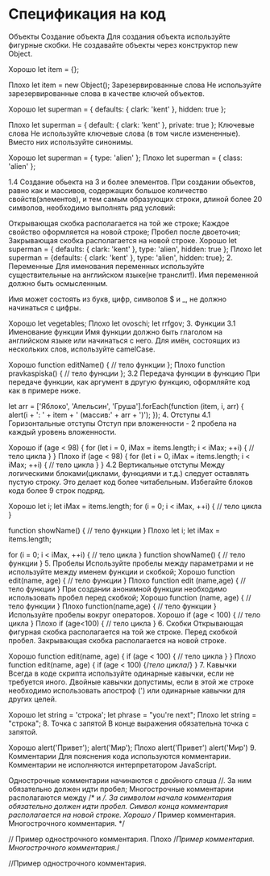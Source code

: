 # Спецификация на код
Объекты
Создание объекта
Для создания объекта используйте фигурные скобки. Не создавайте объекты через конструктор new Object.

Хорошо
let item = {};

Плохо
let item = new Object();
Зарезервированные слова
Не используйте зарезервированные слова в качестве ключей объектов. 

Хорошо
let superman = {
  defaults: { clark: 'kent' },
  hidden: true
};

Плохо
let superman = {
  default: { clark: 'kent' },
  private: true
};
Ключевые слова
Не используйте ключевые слова (в том числе измененные). Вместо них используйте синонимы.

Хорошо
let superman = {
  type: 'alien'
};
Плохо
let superman = {
  class: 'alien'
};

1.4 Создание обьекта на 3 и более элементов.
При создании обьектов, равно как и массивов, содержащих большое количество свойств(элементов), и тем самым образующих строки, длиной более 20 символов, необходимо выполнять ряд условий:

Открывающая скобка располагается на той же строке;
Каждое свойство оформляется на новой строке;
Пробел после двоеточия;
Закрывающая скобка располагается на новой строке.
Хорошо
let superman = {
  defaults: { clark: 'kent' },
  type: 'alien',
  hidden: true
};
Плохо
let superman = {defaults: { clark: 'kent' }, type: 'alien', hidden: true};
2. Переменные
Для именования переменных используйте существительные на английском языке(не транслит!). Имя переменной должно быть осмысленным.

Имя может состоять из букв, цифр, символов $ и _, не должно начинаться с цифры.

Хорошо
let vegetables;
Плохо
let ovoschi;
let rrfgov;
3. Функции
3.1 Именование функции
Имя функции должно быть глаголом на английском языке или начинаться с него. Для имён, состоящих из нескольких слов, используйте camelCase.

Хорошо
function editName() {
  // тело функции
};
Плохо
function pravkaspiska() {
  // тело функции
};
3.2 Передача функции в функцию
При передаче функции, как аргумент в другую функцию, оформляйте код как в примере ниже.

let arr = ['Яблоко', 'Апельсин', 'Груша'].forEach(function (item, i, arr) {
  alert(i + ': ' + item + ' (массив:' + arr + ')');
});
4. Отступы
4.1 Горизонтальные отступы
Отступ при вложенности - 2 пробела на каждый уровень вложенности.

Хорошо
if (age < 98) {
  for (let i = 0, iMax = items.length; i < iMax; ++i) {
    // тело цикла
  }
}
Плохо
if (age < 98) {
for (let i = 0, iMax = items.length; i < iMax; ++i) {
// тело цикла
}
}
4.2 Вертикальные отступы
Между логическими блоками(циклами, функциями и т.д.) следует оставлять пустую строку. Это делает код более читабельным. Избегайте блоков кода более 9 строк подряд.

Хорошо
let i;
let iMax = items.length;
for (i = 0; i < iMax, ++i) {
  // тело цикла
}

function showName() {
  // тело функции
}
Плохо
let i;
let iMax = items.length;

for (i = 0; i < iMax, ++i) {
  // тело цикла
}
function showName() {
  // тело функции
}
5. Пробелы
Используйте пробелы между параметрами и не используйте между именем функции и скобкой;
Хорошо
function edit(name, age) {
  // тело функции
}
Плохо
function edit (name,age) {
  // тело функции
}
При создании анонимной функции необходимо использовать пробел перед скобкой;
Хорошо
function (name, age) {
  // тело функции
}
Плохо
function(name,age) {
  // тело функции
}
Используйте пробелы вокруг операторов.
Хорошо
if (age < 100) {
  // тело цикла
}
Плохо
if (age<100) {
  // тело цикла
}
6. Скобки
Открывающая фигурная скобка располагается на той же строке. Перед скобкой пробел. Закрывающая скобка располагается на новой строке.

Хорошо
function edit(name, age) {
  if (age < 100) {
    // тело цикла
  }
}
Плохо
function edit(name, age)
{
  if (age < 100) {/*тело цикла*/}
}
7. Кавычки
Всегда в коде скрипта используйте одинарные кавычки, если не требуется иного. Двойные кавычки допустимы, если в этой же строке необходимо использовать апостроф (') или одинарные кавычки для других целей.

Хорошо
let string = 'строка';
let phrase = "you're next";
Плохо
let string = "строка";
8. Точка с запятой
В конце выражения обязательна точка с запятой.

Хорошо
alert('Привет');
alert('Мир');
Плохо
alert('Привет')
alert('Мир')
9. Комментарии
Для пояснения кода используются комментарии. Комментарии не исполняются интерпретатором JavaScript.

Однострочные комментарии начинаются с двойного слэша //. За ним обязательно должен идти пробел;
Многострочные комментарии располагаются между /* и */. За символом начала комментария обязательно должен идти пробел. Символ конца комментария располагается на новой строке.
Хорошо
/* Пример комментария.
Многострочного комментария.
*/

// Пример однострочного комментария.
Плохо
/*Пример комментария.
Многострочного комментария.*/

//Пример однострочного комментария.

